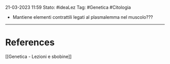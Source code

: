 21-03-2023 11:59
Stato: #ideaLez 
Tag: #Genetica #Citologia 

- Mantiene elementi contrattili legati al plasmalemma nel muscolo???




---
# References 
[[Genetica - Lezioni e sbobine]]
